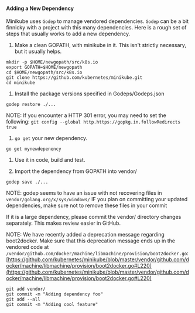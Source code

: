 #### Adding a New Dependency

Minikube uses `Godep` to manage vendored dependencies.
`Godep` can be a bit finnicky with a project with this many dependencies.
Here is a rough set of steps that usually works to add a new dependency.

1. Make a clean GOPATH, with minikube in it.
   This isn't strictly necessary, but it usually helps.

```shell
mkdir -p $HOME/newgopath/src/k8s.io
export GOPATH=$HOME/newgopath
cd $HOME/newgopath/src/k8s.io
git clone https://github.com/kubernetes/minikube.git
cd minikube
```

1. Install the package versions specified in Godeps/Godeps.json

```shell
godep restore ./...
```

NOTE: If you encounter a HTTP 301 error, you may need to set the following:
`git config --global http.https://gopkg.in.followRedirects true`

1. `go get` your new dependency.

```shell
go get mynewdepenency
```

1. Use it in code, build and test.

1. Import the dependency from GOPATH into vendor/

```shell
godep save ./...
```

NOTE: godep seems to have an issue with not recovering files in `vendor/golang.org/x/sys/windows/`
IF you plan on committing your updated dependencies, make sure not to remove these files in your commit

If it is a large dependency, please commit the vendor/ directory changes separately.
This makes review easier in GitHub.

NOTE: We have recently added a deprecation message regarding boot2docker. Make sure that this deprecation message ends up in the vendored code at `/vendor/github.com/docker/machine/libmachine/provision/boot2docker.go`: [https://github.com/kubernetes/minikube/blob/master/vendor/github.com/docker/machine/libmachine/provision/boot2docker.go#L220](https://github.com/kubernetes/minikube/blob/master/vendor/github.com/docker/machine/libmachine/provision/boot2docker.go#L220)

```shell
git add vendor/
git commit -m "Adding dependency foo"
git add --all
git commit -m "Adding cool feature"
```
